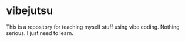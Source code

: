 # vibejutsu
This is a repository for teaching myself stuff using vibe coding. Nothing serious. I just need to learn.
